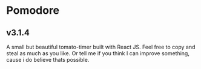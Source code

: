 # Pomodore
## v3.1.4

A small but beautiful tomato-timer built with React JS.
Feel free to copy and steal as much as you like. Or tell me if you think I can improve something, cause i do believe thats possible.
